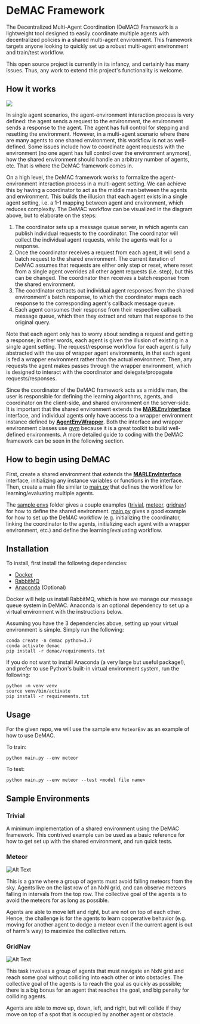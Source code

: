 # DeMAC Framework

The Decentralized Multi-Agent Coordination (DeMAC) Framework is a lightweight tool designed to easily coordinate multiple agents with decentralized policies in a shared multi-agent environment. This framework targets anyone looking to quickly set up a robust multi-agent environment and train/test workflow. 

This open source project is currently in its infancy, and certainly has many issues. Thus, any work to extend this project's functionality is welcome.

## How it works

![](images/demac_workflow.png?raw=true)

In single agent scenarios, the agent-environment interaction process is very defined: the agent sends a request to the environment, the environment sends a response to the agent. The agent has full control for stepping and resetting the environment. However, in a multi-agent scenario where there are many agents to one shared environment, this workflow is not as well-defined. Some issues include how to coordinate agent requests with the environment (no one agent has full control over the environment anymore), how the shared environment should handle an arbitrary number of agents, etc. That is where the DeMAC framework comes in. 

On a high level, the DeMAC framework works to formalize the agent-environment interaction process in a multi-agent setting. We can achieve this by having a coordinator to act as the middle man between the agents and environment. This builds the illusion that each agent exists in a single agent setting, i.e. a 1-1 mapping between agent and environment, which reduces complexity. The DeMAC workflow can be visualized in the diagram above, but to elaborate on the steps:

1. The coordinator sets up a message queue server, in which agents can publish individual requests to the coordinator. The coordinator will collect the individual agent requests, while the agents wait for a response.
2. Once the coordinator receives a request from each agent, it will send a batch request to the shared environment. The current iteration of DeMAC assumes that requests are either only step or reset, where reset from a single agent overrides all other agent requests (i.e. step), but this can be changed. The coordinator then receives a batch response from the shared environment. 
3. The coordinator extracts out individual agent responses from the shared environment's batch response, to which the coordinator maps each response to the corresponding agent's callback message queue.
4. Each agent consumes their response from their respective callback message queue, which then they extract and return that response to the original query.

Note that each agent only has to worry about sending a request and getting a response; in other words, each agent is given the illusion of existing in a single agent setting. The request/response workflow for each agent is fully abstracted with the use of wrapper agent environments, in that each agent is fed a wrapper environment rather than the actual environment. Then, any requests the agent makes passes through the wrapper environment, which is designed to interact with the coordinator and delegate/propagate requests/responses. 

Since the coordinator of the DeMAC framework acts as a middle man, the user is responsible for defining the learning algorithms, agents, and coordinator on the client-side, and shared environment on the server-side. It is important that the shared environment extends the [**MARLEnvInterface**](./demac/src/demac/marl_env_interface.py) interface, and individual agents only have access to a wrapper environment instance defined by [**AgentEnvWrapper**](./demac/src/demac/demac_agent_env_wrapper.py). Both the interface and wrapper environment classes use [gym](https://gym.openai.com/) because it is a great toolkit to build well-defined environments. A more detailed guide to coding with the DeMAC framework can be seen in the following section.

## How to begin using DeMAC

First, create a shared environment that extends the [**MARLEnvInterface**](./demac/src/demac/marl_env_interface.py) interface, initializing any instance variables or functions in the interface. Then, create a main file similar to [main.py](./main.py) that defines the workflow for learning/evaluating multiple agents. 

The [sample envs](./sample_envs) folder gives a couple examples ([trivial](./sample_envs/trivial/), [meteor](./sample_envs/meteor), [gridnav](./sample_envs/gridnav)) for how to define the shared environment. [main.py](./main.py) gives a good example for how to set up the DeMAC workflow (e.g. initializing the coordinator, linking the coordinator to the agents, initializing each agent with a wrapper environment, etc.) and define the learning/evaluating workflow.

## Installation
To install, first install the following dependencies:
* [Docker](https://docs.docker.com/engine/install/)
* [RabbitMQ](https://rabbitmq.com/download.html)
* [Anaconda](https://docs.anaconda.com/anaconda/install/) (Optional)

Docker will help us install RabbitMQ, which is how we manage our message queue system in DeMAC. Anaconda is an optional dependency to set up a virtual environment with the instructions below.
  
Assuming you have the 3 dependencies above, setting up your virtual environment is simple. Simply run the following:

```
conda create -n demac python=3.7
conda activate demac
pip install -r demac/requirements.txt
```

If you do not want to install Anaconda (a very large but useful package!), and prefer to use Python's built-in virtual environment system, run the following:
```
python -m venv venv
source venv/bin/activate
pip install -r requirements.txt
```

## Usage
For the given repo, we will use the sample env `MeteorEnv` as an example of how to use DeMAC.

To train:
```
python main.py --env meteor
```

To test:
```
python main.py --env meteor --test <model file name>
```

## Sample Environments
### Trivial
A minimum implementation of a shared environment using the DeMAC framework. This contrived example can be used as a basic reference for how to get set up with the shared environment, and run quick tests. 

### Meteor
![Alt Text](images/meteor.gif)

This is a game where a group of agents must avoid falling meteors from the sky. Agents live on the last row of an NxN grid, and can observe meteors falling in intervals from the top row. The collective goal of the agents is to avoid the meteors for as long as possible.

Agents are able to move left and right, but are not on top of each other. Hence, the challenge is for the agents to learn cooperative behavior (e.g. moving for another agent to dodge a meteor even if the current agent is out of harm's way) to maximize the collective return.

### GridNav
![Alt Text](images/gridnav.gif)

This task involves a group of agents that must navigate an NxN grid and reach some goal without colliding into each other or into obstacles. The collective goal of the agents is to reach the goal as quickly as possible; there is a big bonus for an agent that reaches the goal, and big penalty for colliding agents. 

Agents are able to move up, down, left, and right, but will collide if they move on top of a spot that is occupied by another agent or obstacle.
